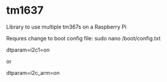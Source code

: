 # tm1637
Library to use multiple tm367s on a Raspberry Pi

Requres change to boot config file:
sudo nano /boot/config.txt

dtparam=i2c1=on

or

dtparam=i2c_arm=on
